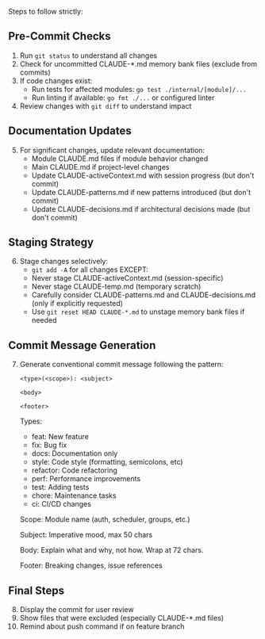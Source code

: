 Steps to follow strictly:

## Pre-Commit Checks
1. Run `git status` to understand all changes
2. Check for uncommitted CLAUDE-*.md memory bank files (exclude from commits)
3. If code changes exist:
   - Run tests for affected modules: `go test ./internal/[module]/...`
   - Run linting if available: `go fmt ./...` or configured linter
4. Review changes with `git diff` to understand impact

## Documentation Updates
5. For significant changes, update relevant documentation:
   - Module CLAUDE.md files if module behavior changed
   - Main CLAUDE.md if project-level changes
   - Update CLAUDE-activeContext.md with session progress (but don't commit)
   - Update CLAUDE-patterns.md if new patterns introduced (but don't commit)
   - Update CLAUDE-decisions.md if architectural decisions made (but don't commit)

## Staging Strategy
6. Stage changes selectively:
   - `git add -A` for all changes EXCEPT:
   - Never stage CLAUDE-activeContext.md (session-specific)
   - Never stage CLAUDE-temp.md (temporary scratch)
   - Carefully consider CLAUDE-patterns.md and CLAUDE-decisions.md (only if explicitly requested)
   - Use `git reset HEAD CLAUDE-*.md` to unstage memory bank files if needed

## Commit Message Generation
7. Generate conventional commit message following the pattern:
   ```
   <type>(<scope>): <subject>
   
   <body>
   
   <footer>
   ```
   
   Types:
   - feat: New feature
   - fix: Bug fix
   - docs: Documentation only
   - style: Code style (formatting, semicolons, etc)
   - refactor: Code refactoring
   - perf: Performance improvements
   - test: Adding tests
   - chore: Maintenance tasks
   - ci: CI/CD changes
   
   Scope: Module name (auth, scheduler, groups, etc.)
   
   Subject: Imperative mood, max 50 chars
   
   Body: Explain what and why, not how. Wrap at 72 chars.
   
   Footer: Breaking changes, issue references

## Final Steps
8. Display the commit for user review
9. Show files that were excluded (especially CLAUDE-*.md files)
10. Remind about push command if on feature branch
